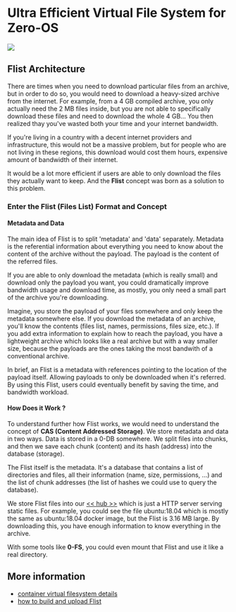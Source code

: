 
# Ultra Efficient Virtual File System for Zero-OS

![](./img/vfs_intro2.png)


## Flist Architecture

There are times when you need to download particular files from an archive, but in order to do so, you would need to download a heavy-sized archive from the internet. For example, from a 4 GB compiled archive, you only actually need the 2 MB files inside, but you are not able to specifically download these files and need to download the whole 4 GB... You then realized thay you've wasted both your time and your internet bandwidth.

If you're living in a country with a decent internet providers and infrastructure, this would not be a massive problem, but for people who are not living in these regions, this download would cost them hours, expensive amount of bandwidth of their internet.

It would be a lot more efficient if users are able to only download the files they actually want to keep. And the __Flist__ concept was born as a solution to this problem.

### Enter the Flist (Files List) Format and Concept

#### Metadata and Data

The main idea of Flist is to split 'metadata' and 'data' separately. Metadata is the referential information about everything you need to know about the content of the archive without the payload. The payload is the content of the referred files.

If you are able to only download the metadata (which is really small) and download only the payload you want, you could dramatically improve bandwidth usage and download time, as mostly, you only need a small part of the archive you're downloading.

Imagine, you store the payload of your files somewhere and only keep the metadata somewhere else. If you download the metadata of an archive, you'll know the contents (files list, names, permissions, files size, etc.). If you add extra information to explain how to reach the payload, you have a lightweight archive which looks like a real archive but with a way smaller size, because the payloads are the ones taking the most bandwith of a conventional archive.

In brief, an Flist is a metadata with references pointing to the location of the payload itself. Allowing payloads to only be downloaded when it's referred. By using this Flist, users could eventually benefit by saving the time, and bandwidth workload.

#### How Does it Work ?

To understand further how Flist works, we would need to understand the concept of __CAS (Content Addressed Storage)__. We store metadata and data in two ways. Data is stored in a 0-DB somewhere. We split files into chunks, and then we save each chunk (content) and its hash (address) into the database (storage).

The Flist itself is the metadata. It's a database that contains a list of directories and files, all their information (name, size, permissions, ...) and the list of chunk addresses (the list of hashes we could use to query the database).

We store Flist files into our [<< hub >>](https://hub.grid.tf) which is just a HTTP server serving static files. For example, you could see the file ubuntu:18.04 which is mostly the same as ubuntu:18.04 docker image, but the Flist is 3.16 MB large. By downloading this, you have enough information to know everything in the archive.

With some tools like __0-FS__, you could even mount that Flist and use it like a real directory.


## More information 

- [container virtual filesystem details](container_vfs_details.md)
- [how to build and upload Flist](flist.md)
